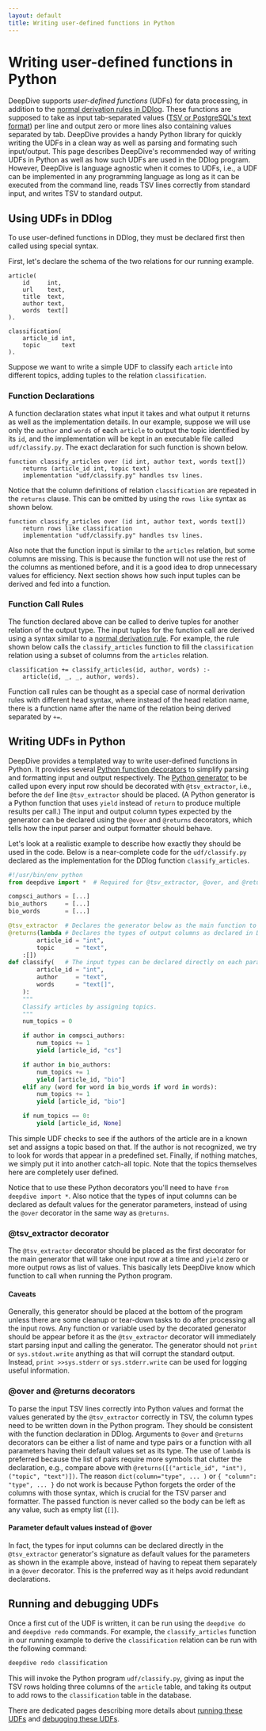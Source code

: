 ```yaml
---
layout: default
title: Writing user-defined functions in Python
---
```


# Writing user-defined functions in Python

DeepDive supports *user-defined functions* (UDFs) for data processing, in addition to the [normal derivation rules in DDlog](writing-dataflow-ddlog.md).
These functions are supposed to take as input tab-separated values ([TSV or PostgreSQL's text format](http://www.postgresql.org/docs/9.1/static/sql-copy.html#AEN64351)) per line and output zero or more lines also containing values separated by tab.
DeepDive provides a handy Python library for quickly writing the UDFs in a clean way as well as parsing and formating such input/output.
This page describes DeepDive's recommended way of writing UDFs in Python as well as how such UDFs are used in the DDlog program.
However, DeepDive is language agnostic when it comes to UDFs, i.e., a UDF can be implemented in any programming language as long as it can be executed from the command line, reads TSV lines correctly from standard input, and writes TSV to standard output.


## Using UDFs in DDlog

To use user-defined functions in DDlog, they must be declared first then called using special syntax.

First, let's declare the schema of the two relations for our running example.

```ddlog
article(
    id     int,
    url    text,
    title  text,
    author text,
    words  text[]
).

classification(
    article_id int,
    topic      text
).
```

Suppose we want to write a simple UDF to classify each `article` into different topics, adding tuples to the relation `classification`.


### Function Declarations
A function declaration states what input it takes and what output it returns as well as the implementation details.
In our example, suppose we will use only the `author` and `words` of each `article` to output the topic identified by its `id`, and the implementation will be kept in an executable file called `udf/classify.py`.
The exact declaration for such function is shown below.

```ddlog
function classify_articles over (id int, author text, words text[])
    returns (article_id int, topic text)
    implementation "udf/classify.py" handles tsv lines.
```

Notice that the column definitions of relation `classification` are repeated in the `returns` clause.
This can be omitted by using the `rows like` syntax as shown below.

```ddlog
function classify_articles over (id int, author text, words text[])
    return rows like classification
    implementation "udf/classify.py" handles tsv lines.
```

Also note that the function input is similar to the `articles` relation, but some columns are missing.
This is because the function will not use the rest of the columns as mentioned before, and it is a good idea to drop unnecessary values for efficiency.
Next section shows how such input tuples can be derived and fed into a function.


### Function Call Rules
The function declared above can be called to derive tuples for another relation of the output type.
The input tuples for the function call are derived using a syntax similar to a [normal derivation rule](writing-dataflow-ddlog.md).
For example, the rule shown below calls the `classify_articles` function to fill the `classification` relation using a subset of columns from the `articles` relation.

```ddlog
classification += classify_articles(id, author, words) :-
    article(id, _, _, author, words).
```

Function call rules can be thought as a special case of normal derivation rules with different head syntax, where instead of the head relation name, there is a function name after the name of the relation being derived separated by `+=`.


## Writing UDFs in Python

DeepDive provides a templated way to write user-defined functions in Python.
It provides several [Python function decorators](https://www.python.org/dev/peps/pep-0318/) to simplify parsing and formatting input and output respectively.
The [Python generator](https://www.python.org/dev/peps/pep-0255/) to be called upon every input row should be decorated with `@tsv_extractor`, i.e., before the `def` line `@tsv_extractor` should be placed.
(A Python generator is a Python function that uses `yield` instead of `return` to produce multiple results per call.)
The input and output column types expected by the generator can be declared using the `@over` and  `@returns` decorators, which tells how the input parser and output formatter should behave.

Let's look at a realistic example to describe how exactly they should be used in the code.
Below is a near-complete code for the `udf/classify.py` declared as the implementation for the DDlog function `classify_articles`.

```python
#!/usr/bin/env python
from deepdive import *  # Required for @tsv_extractor, @over, and @returns

compsci_authors = [...]
bio_authors     = [...]
bio_words       = [...]

@tsv_extractor  # Declares the generator below as the main function to call
@returns(lambda # Declares the types of output columns as declared in DDlog
        article_id = "int",
        topic      = "text",
    :[])
def classify(   # The input types can be declared directly on each parameter as its default value
        article_id = "int",
        author     = "text",
        words      = "text[]",
    ):
    """
    Classify articles by assigning topics.
    """
    num_topics = 0

    if author in compsci_authors:
        num_topics += 1
        yield [article_id, "cs"]

    if author in bio_authors:
        num_topics += 1
        yield [article_id, "bio"]
    elif any (word for word in bio_words if word in words):
        num_topics += 1
        yield [article_id, "bio"]

    if num_topics == 0:
        yield [article_id, None]
```

This simple UDF checks to see if the authors of the article are in a known set and assigns a topic based on that.
If the author is not recognized, we try to look for words that appear in a predefined set.
Finally, if nothing matches, we simply put it into another catch-all topic.
Note that the topics themselves here are completely user defined.

Notice that to use these Python decorators you'll need to have `from deepdive import *`.
Also notice that the types of input columns can be declared as default values for the generator parameters, instead of using the `@over` decorator in the same way as `@returns`.


### @tsv_extractor decorator

The `@tsv_extractor` decorator should be placed as the first decorator for the main generator that will take one input row at a time and `yield` zero or more output rows as list of values.
This basically lets DeepDive know which function to call when running the Python program.

#### Caveats
Generally, this generator should be placed at the bottom of the program unless there are some cleanup or tear-down tasks to do after processing all the input rows.
Any function or variable used by the decorated generator should be appear before it as the `@tsv_extractor` decorator will immediately start parsing input and calling the generator.
The generator should not `print` or `sys.stdout.write` anything as that will corrupt the standard output.
Instead, `print >>sys.stderr` or `sys.stderr.write` can be used for logging useful information.

### @over and @returns decorators

To parse the input TSV lines correctly into Python values and format the values generated by the `@tsv_extractor` correctly in TSV, the column types need to be written down in the Python program.
They should be consistent with the function declaration in DDlog.
Arguments to `@over` and `@returns` decorators can be either a list of name and type pairs or a function with all parameters having their default values set as its type.
The use of `lambda` is preferred because the list of pairs require more symbols that clutter the declaration, e.g., compare above with `@returns([("article_id", "int"), ("topic", "text")])`.
The reason `dict(column="type", ... )` or `{ "column": "type", ... }` do not work is because Python forgets the order of the columns with those syntax, which is crucial for the TSV parser and formatter.
The passed function is never called so the body can be left as any value, such as empty list (`[]`).


#### Parameter default values instead of @over

In fact, the types for input columns can be declared directly in the `@tsv_extractor` generator's signature as default values for the parameters as shown in the example above, instead of having to repeat them separately in a `@over` decorator.
This is the preferred way as it helps avoid redundant declarations.



## Running and debugging UDFs

Once a first cut of the UDF is written, it can be run using the `deepdive do` and `deepdive redo` commands.
For example, the `classify_articles` function in our running example to derive the `classification` relation can be run with the following command:

```bash
deepdive redo classification
```

This will invoke the Python program `udf/classify.py`, giving as input the TSV rows holding three columns of the `article` table, and taking its output to add rows to the `classification` table in the database.

There are dedicated pages describing more details about [running these UDFs](ops-execution.md) and [debugging these UDFs](debugging-udf.md).


<!-- TODO Mention deepdive testfire or deepdive check here once it's ready -->
